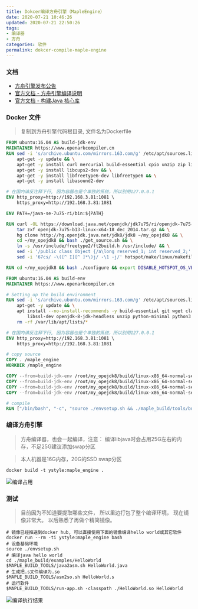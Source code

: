 ```yaml
---
title: Dokcer编译方舟引擎（MapleEngine）
date: 2020-07-21 10:46:26
updated: 2020-07-21 22:50:26
tags:
- 编译器
- 方舟
categories: 软件
permalink: dokcer-compile-maple-engine
---
```


### 文档
- [方舟引擎发布公告](https://gitee.com/harmonyos/OpenArkCompiler/issues/I1OHE5)
- [官方文档 - 方舟引擎编译说明](https://gitee.com/openarkcompiler-incubator/maple_engine)
- [官方文档 - 构建Java 核心库](https://gitee.com/openarkcompiler-incubator/maple_engine/blob/master/maple_build/doc/build_OpenJDK8.md)

### Docker 文件
>复制到方舟引擎代码根目录, 文件名为Dockerfile

```dockerfile
FROM ubuntu:16.04 AS build-jdk-env
MAINTAINER https://www.openarkcompiler.cn
RUN sed -i 's/archive.ubuntu.com/mirrors.163.com/g' /etc/apt/sources.list && \
    apt-get -y update && \
    apt-get -y install curl mercurial build-essential cpio unzip zip libx11-dev libxext-dev libxrender-dev libxtst-dev libxt-dev && \
    apt-get -y install libcups2-dev && \
    apt-get -y install libfreetype6-dev libfreetype6 && \
    apt-get -y install libasound2-dev

# 在国内请反注释下行, 因为容器也是个单独的系统，所以别用127.0.0.1
ENV http_proxy=http://192.168.3.81:1081 \ 
    https_proxy=http://192.168.3.81:1081

ENV PATH=/java-se-7u75-ri/bin:${PATH}

RUN curl -OL https://download.java.net/openjdk/jdk7u75/ri/openjdk-7u75-b13-linux-x64-18_dec_2014.tar.gz && \
    tar zxf openjdk-7u75-b13-linux-x64-18_dec_2014.tar.gz && \
    hg clone http://hg.openjdk.java.net/jdk8/jdk8 ~/my_opejdk8 && \
    cd ~/my_opejdk8 && bash ./get_source.sh && \
    ln -s /usr/include/freetype2/ft2build.h /usr/include/ && \
    sed -i '/public class Object {/a\long reserved_1; int reserved_2;' ~/my_opejdk8/jdk/src/share/classes/java/lang/Object.java && \
    sed -i '67cs/ -\([^ I][^ ]*\)j/ -\1 -j/' hotspot/make/linux/makefiles/adjust-mflags.sh

RUN cd ~/my_opejdk8 && bash ./configure && export DISABLE_HOTSPOT_OS_VERSION_CHECK=ok; make all

FROM ubuntu:16.04 AS build-env
MAINTAINER https://www.openarkcompiler.cn

# Setting up the build environment
RUN sed -i 's/archive.ubuntu.com/mirrors.163.com/g' /etc/apt/sources.list && \
    apt-get -y update && \
    apt install --no-install-recommends -y build-essential git wget clang cmake libffi-dev libelf-dev libunwind-dev \
        libssl-dev openjdk-8-jdk-headless unzip python-minimal python3 && \
    rm -rf /var/lib/apt/lists/*

# 在国内请反注释下行, 因为容器也是个单独的系统，所以别用127.0.0.1
ENV http_proxy=http://192.168.3.81:1081 \ 
    https_proxy=http://192.168.3.81:1081

# copy source
COPY . /maple_engine
WORKDIR /maple_engine

COPY --from=build-jdk-env /root/my_opejdk8/build/linux-x86_64-normal-server-release/images/lib/rt.jar /maple_engine/maple_build/jar/
COPY --from=build-jdk-env /root/my_opejdk8/build/linux-x86_64-normal-server-release/images/lib/jce.jar /maple_engine/maple_build/jar/
COPY --from=build-jdk-env /root/my_opejdk8/build/linux-x86_64-normal-server-release/images/lib/jsse.jar /maple_engine/maple_build/jar/
COPY --from=build-jdk-env /root/my_opejdk8/build/linux-x86_64-normal-server-release/images/lib/charsets.jar /maple_engine/maple_build/jar/

# compile
RUN ["/bin/bash", "-c", "source ./envsetup.sh && ./maple_build/tools/build-maple.sh && ./maple_build/tools/build-libcore.sh && cd /maple_engine/maple_build/out/x86_64/ && rm `ls * |egrep -v '(libcore.mpl|libcore.mplt|mrt_module_init.o|orig-libcore.mplt)'` && rm libcore.mpl.mir.mpl"]
```

### 编译方舟引擎
>方舟编译器，也会一起编译，注意： 编译libjava时会占用25G左右的内存，不足25G建议添加swap分区

>本人机器是16G内存，20G的SSD swap分区

```shell
docker build -t ystyle:maple_engine .
```
![编译占用](https://dl.ystyle.top/images/2020-07/44F09FD9B6FF040264D4D5D02EBD079E.jpg)

### 测试
>目前因为不知道要提取哪些文件， 所以里边打包了整个编译环境， 现在镜像非常大。 以后熟悉了再做个精简镜像。

```
# 镜像已经推送到docker hub, 可以直接使用下面的镜像编译hello world或其它软件
docker run --rm -ti ystyle:maple_engine bash
# 设备基础环境
source ./envsetup.sh
# 编译java hello world
cd ./maple_build/examples/HelloWorld
$MAPLE_BUILD_TOOLS/java2asm.sh HelloWorld.java
# 生成把.s文件编译为.so
$MAPLE_BUILD_TOOLS/asm2so.sh HelloWorld.s
# 运行软件
$MAPLE_BUILD_TOOLS/run-app.sh -classpath ./HelloWorld.so HelloWorld
```

![编译执行结果](https://dl.ystyle.top/images/2020-07/2020-07-22_10-35.png)
